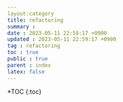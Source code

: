 ```yaml
---
layout:category
title: refactoring
summary :
date : 2023-05-11 22:58:17 +0900
updated : 2023-05-11 22:59:17 +0900
tag : refactoring
toc : true
public : true
parent : index
latex: false
---
```


*TOC
{:toc}
